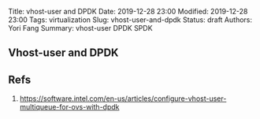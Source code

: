 Title:  vhost-user and DPDK
Date: 2019-12-28 23:00
Modified: 2019-12-28 23:00
Tags: virtualization
Slug: vhost-user-and-dpdk
Status: draft
Authors: Yori Fang
Summary: vhost-user DPDK SPDK

## Vhost-user and DPDK


## Refs

1. https://software.intel.com/en-us/articles/configure-vhost-user-multiqueue-for-ovs-with-dpdk

